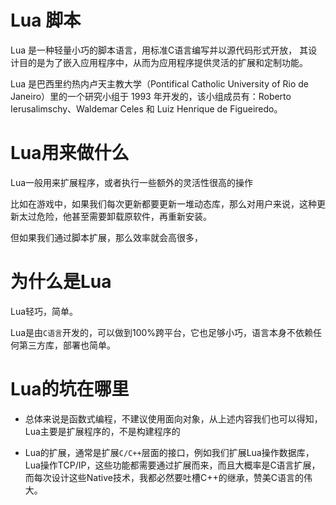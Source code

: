 # Lua 脚本

Lua 是一种轻量小巧的脚本语言，用标准C语言编写并以源代码形式开放， 其设计目的是为了嵌入应用程序中，从而为应用程序提供灵活的扩展和定制功能。

Lua 是巴西里约热内卢天主教大学（Pontifical Catholic University of Rio de Janeiro）里的一个研究小组于 1993 年开发的，该小组成员有：Roberto Ierusalimschy、Waldemar Celes 和 Luiz Henrique de Figueiredo。

# Lua用来做什么

Lua一般用来扩展程序，或者执行一些额外的灵活性很高的操作

比如在游戏中，如果我们每次更新都要更新一堆动态库，那么对用户来说，这种更新太过危险，他甚至需要卸载原软件，再重新安装。

但如果我们通过脚本扩展，那么效率就会高很多，

# 为什么是Lua

Lua轻巧，简单。

Lua是由`C语言`开发的，可以做到100%跨平台，它也足够小巧，语言本身不依赖任何第三方库，部署也简单。

# Lua的坑在哪里

* 总体来说是函数式编程，不建议使用面向对象，从上述内容我们也可以得知，Lua主要是扩展程序的，不是构建程序的

* Lua的扩展，通常是扩展`C/C++`层面的接口，例如我们扩展Lua操作数据库，Lua操作TCP/IP，这些功能都需要通过扩展而来，而且大概率是C语言扩展，而每次设计这些Native技术，我都必然要吐槽C++的继承，赞美C语言的伟大。
